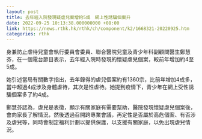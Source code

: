 ```yaml
---
layout: post
title: 去年經入院發現疑虐兒案增約5成　網上性誘騙個案升
date: 2022-09-25 10:13:38.000000000 +08:00
link: https://news.rthk.hk/rthk/ch/component/k2/1668321-20220925.htm
categories: rthk
---
```


身兼防止虐待兒童會執行委員會委員、聯合醫院兒童及青少年科副顧問醫生鄭慧芬，在一個電台節目表示，去年經入院時發現的懷疑虐兒個案，較前年增加約4至5成。

她引述當局有關數字指出，去年錄得的虐兒個案約有1360宗，比前年增加4成多，當中超過4成涉及身體虐待，其次是性虐待。她提到疫情下，青少年在網上受性誘騙個案多了約4成。

鄭慧芬認為，虐兒是表徵，顯示有關家庭有需要幫助，醫院發現懷疑虐兒個案後，會向家長了解情況，然後透過召開跨專業會議，再定性是否屬於高危個案、有否涉及虐兒等，同時會制定福利計劃以提供保護，以支援有關家庭，以免出現虐兒情況。
